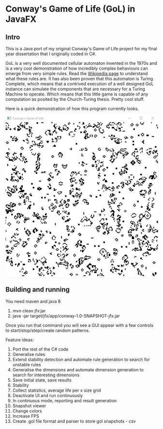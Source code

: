 # Conway's Game of Life (GoL) in JavaFX

## Intro
This is a Java port of my original Conway's Game of Life project for my final year dissertation that I originally coded in C#.

GoL is a very well documented cellular automaton invented in the 1970s and is a very cool demonstration of how incredibly complex
behaviours can emerge from very simple rules. Read the [Wikipedia page](https://en.wikipedia.org/wiki/Conway%27s_Game_of_Life) to understand what these rules are. It has also been proven that this automaton is Turing Complete, which means that a contrived execution of a well designed GoL instance can simulate the components that are necessary for a Turing Machine to operate. Which means that this little game is capable of any computation as posited by the Church-Turing thesis. Pretty cool stuff.

Here is a quick demonstration of how this program currently looks.

![](conway.gif)

## Building and running

You need maven and java 8

1. mvn clean jfx:jar
2. java -jar target/jfx/app/conway-1.0-SNAPSHOT-jfx.jar

Once you run that command you will see a GUI appear with a few controls to start/stop/step/create random patterns.

Feature ideas:
1. Port the rest of the C# code
2. Generalise rules
3. Extend stability detection and automate rule generation to search for unstable rules
4. Generalise the dimensions and automate dimension generation to search for interesting dimensions
5. Save initial state, save results
6. Stability
7. Collect statistics, average life per x size grid
8. Deactivate UI and run continuously
9. In continuous mode, reporting and result generation
10. Snapshot viewer
11. Change colors
12. Increase FPS
13. Create .gol file format and parser to store gol snapshots - csv


